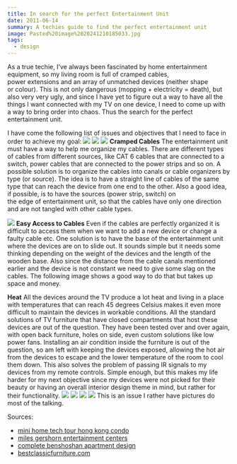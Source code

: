 ```yaml
---
title: In search for the perfect Entertainment Unit
date: 2011-06-14
summary: A techies guide to find the perfect entertainment unit
image: Pasted%20image%2020241210185033.jpg
tags:
  - design
---
```

As a true techie, I’ve always been fascinated by home entertainment equipment, so my living room is full of cramped cables, power extensions and an array of unmatched devices (neither shape or colour). This is not only dangerous (mopping + electricity = death), but also very very ugly, and since I have yet to figure out a way to have all the things I want connected with my TV on one device, I need to come up with a way to bring order into chaos. Thus the search for the perfect entertainment unit.

I have come the following list of issues and objectives that I need to face in order to achieve my goal:
![](../../img/Pasted%20image%2020241210185103.jpg)
![](../../img/Pasted%20image%2020241210185113.jpg)
![](../../img/Pasted%20image%2020241210185118.jpg)
**Cramped Cables**
The entertainment unit must have a way to help me organize my cables. There are different types of cables from different sources, like CAT 6 cables that are connected to a switch, power cables that are connected to the power strips and so on. A possible solution is to organize the cables into canals or cable organizers by type (or source). The idea is to have a straight line of cables of the same type that can reach the device from one end to the other. Also a good idea, if possible, is to have the sources (power strip, switch) on the edge of entertainment unit, so that the cables have only one direction and are not tangled with other cable types.

![](../../img/Pasted%20image%2020241210185155.jpg)
**Easy Access to Cables**
Even if the cables are perfectly organized it is difficult to access them when we want to add a new device or change a faulty cable etc. One solution is to have the base of the entertainment unit where the devices are on to slide out. It sounds simple but it needs some thinking depending on the weight of the devices and the length of the wooden base. Also since the distance from the cable canals mentioned earlier and the device is not constant we need to give some slag on the cables. The following image shows a good way to do that but takes up space and money.

**Heat**
All the devices around the TV produce a lot heat and living in a place with temperatures that can reach 45 degrees Celsius makes it even more difficult to maintain the devices in workable conditions. All the standard solutions of TV furniture that have closed compartments that host these devices are out of the question. They have been tested over and over again, with open back furniture, holes on side, even custom solutions like low power fans. Installing an air condition inside the furniture is out of the question, so am left with keeping the devices exposed, allowing the hot air from the devices to escape and the lower temperature of the room to cool them down. This also solves the problem of passing IR signals to my devices from my remote controls. Simple enough, but this makes my life harder for my next objective since my devices were not picked for their beauty or having an overall interior design theme in mind, but rather for their functionality.
![](../../img/Pasted%20image%2020241210185222.jpg)
![](../../img/Pasted%20image%2020241210185228.jpg)
![](../../img/Pasted%20image%2020241210185235.jpg)
![](../../img/Pasted%20image%2020241210185245.jpg)
This is an issue I rather have pictures do most of the talking.

Sources:

- [mini home tech tour hong kong condo](http://www.unplggd.com/unplggd/home-tech-tours/mini-home-tech-tour-hong-kong-condo-058111)
- [miles gershorn entertainment centers](http://www.unplggd.com/unplggd/marketplace/miles-gershorn-entertainment-centers-for-bachelor-pads-store-profile-146079)
- [complete benshoshan apartment design](http://www.yankodesign.com/2010/08/18/complete-benshoshan-apartment-design/)
- [bestclassicfurniture.com](http://www.bestclassicfurniture.com/viewer.php?mp=&md=viewer&page=75)
